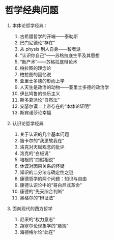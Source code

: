 # 哲学经典问题

1. 本体论哲学经典：
    1. 古希腊哲学的开端——泰勒斯
    2. 巴门尼德论“存在”
    3. 从 physis 到人自身——智者派
    4. “认识你自己”——苏格拉底生平及其思想
    5. “助产术”——苏格拉底辩论术
    6. 柏拉图的理念论
    7. 柏拉图的回忆说
    8. 亚里士多德的形而上学
    9. 人天生是政治的动物——亚里士多德的政治学
    10. 伊比鸠鲁的快乐主义
    11. 斯多葛派论“自然法”
    12. 安瑟尔谟：上帝存在的“本体论证明”
    13. 斯宾诺莎论幸福

2. 认识论哲学经典
    1. 关于认识的几个基本问题
    2. 笛卡尔的“我思故我在”
    3. 洛克对天赋观念的批评
    4. 洛克的“白板说”
    5. 培根的“四假相说”
    6. 休谟对因果关系的怀疑
    7. 知识的二分法与确定性之谜
    8. 康德哲学的两个问题：知识与自由
    9. 康德认识论中的“哥白尼式革命”
    10. 康德的“先天综合判断”
    11. 黑格尔的“辩证法”

3. 面向现代的西方哲学
    1. 尼采的“权力意志”
    2. 胡塞尔论现象学的“悬搁”
    3. 海德格尔论“此在”
